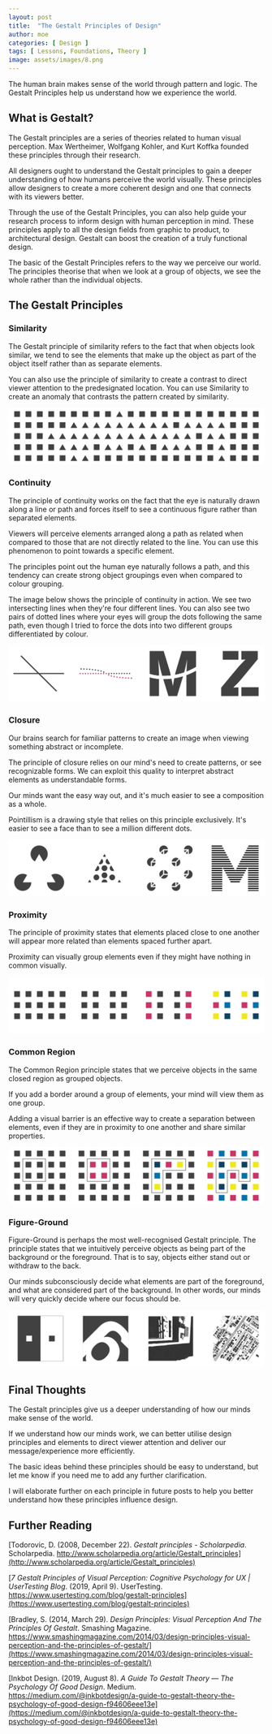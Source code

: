 ```yaml
---
layout: post
title:  "The Gestalt Principles of Design"
author: moe
categories: [ Design ]
tags: [ Lessons, Foundations, Theory ]
image: assets/images/8.png
---
```

The human brain makes sense of the world through pattern and logic. The Gestalt Principles help us understand how we experience the world.

## What is Gestalt?

The Gestalt principles are a series of theories related to human visual perception. Max Wertheimer, Wolfgang Kohler, and Kurt Koffka founded these principles through their research.

All designers ought to understand the Gestalt principles to gain a deeper understanding of how humans perceive the world visually. These principles allow designers to create a more coherent design and one that connects with its viewers better.

Through the use of the Gestalt Principles, you can also help guide your research process to inform design with human perception in mind. These principles apply to all the design fields from graphic to product, to architectural design. Gestalt can boost the creation of a truly functional design.

The basic of the Gestalt Principles refers to the way we perceive our world. The principles theorise that when we look at a group of objects, we see the whole rather than the individual objects.

## The Gestalt Principles

### Similarity

The Gestalt principle of similarity refers to the fact that when objects look similar, we tend to see the elements that make up the object as part of the object itself rather than as separate elements.

You can also use the principle of similarity to create a contrast to direct viewer attention to the predesignated location. You can use Similarity to create an anomaly that contrasts the pattern created by similarity.

![Similarity can be used to group elements or create contrast to direct viewer attention](/assets/images/gestalt-principles/1.png "Similarity")

### Continuity

The principle of continuity works on the fact that the eye is naturally drawn along a line or path and forces itself to see a continuous figure rather than separated elements.

Viewers will perceive elements arranged along a path as related when compared to those that are not directly related to the line. You can use this phenomenon to point towards a specific element.

The principles point out the human eye naturally follows a path, and this tendency can create strong object groupings even when compared to colour grouping.

The image below shows the principle of continuity in action. We see two intersecting lines when they're four different lines. You can also see two pairs of dotted lines where your eyes will group the dots following the same path, even though I tried to force the dots into two different groups differentiated by colour.

![Continuity relies on the fact that an eye is naturally drawn along a path and forces itself to see a continous figure](/assets/images/gestalt-principles/2.png "Continuity")

### Closure

Our brains search for familiar patterns to create an image when viewing something abstract or incomplete.

The principle of closure relies on our mind's need to create patterns, or see recognizable forms. We can exploit this quality to interpret abstract elements as understandable forms.

Our minds want the easy way out, and it's much easier to see a composition as a whole.

Pointillism is a drawing style that relies on this principle exclusively. It's easier to see a face than to see a million different dots.

![Closure relies on the fact that our mind has a need to create recognizable forms and patterns](/assets/images/gestalt-principles/3.png "Closure")

### Proximity

The principle of proximity states that elements placed close to one another will appear more related than elements spaced further apart.

Proximity can visually group elements even if they might have nothing in common visually.

![Proximity relies on the fact that we will view items placed close to each other as more related than separated elements](/assets/images/gestalt-principles/4.png "Proximity")

### Common Region

The Common Region principle states that we perceive objects in the same closed region as grouped objects.

If you add a border around a group of elements, your mind will view them as one group.

Adding a visual barrier is an effective way to create a separation between elements, even if they are in proximity to one another and share similar properties.

![The Common Region principles relies on the fact that creating a visual barrier will always create a separation regardless of the surroundings of the elements](/assets/images/gestalt-principles/5.png "Common Region")

### Figure-Ground

Figure-Ground is perhaps the most well-recognised Gestalt principle. The principle states that we intuitively perceive objects as being part of the background or the foreground. That is to say, objects either stand out or withdraw to the back.

Our minds subconsciously decide what elements are part of the foreground, and what are considered part of the background. In other words, our minds will very quickly decide where our focus should be.

![The Figure-Ground principle plays on the fact that our minds will subconsciously decide what elements are part of the foreground and the background](/assets/images/gestalt-principles/6.png "Figure Ground")

## Final Thoughts

The Gestalt principles give us a deeper understanding of how our minds make sense of the world.

If we understand how our minds work, we can better utilise design principles and elements to direct viewer attention and deliver our message/experience more efficiently.

The basic ideas behind these principles should be easy to understand, but let me know if you need me to add any further clarification.

I will elaborate further on each principle in future posts to help you better understand how these principles influence design.

## Further Reading

[Todorovic, D. (2008, December 22). *Gestalt principles - Scholarpedia*. Scholarpedia. http://www.scholarpedia.org/article/Gestalt_principles](http://www.scholarpedia.org/article/Gestalt_principles)

[*7 Gestalt Principles of Visual Perception: Cognitive Psychology for UX | UserTesting Blog*. (2019, April 9). UserTesting. https://www.usertesting.com/blog/gestalt-principles](https://www.usertesting.com/blog/gestalt-principles)

[Bradley, S. (2014, March 29). *Design Principles: Visual Perception And The Principles Of Gestalt*. Smashing Magazine. https://www.smashingmagazine.com/2014/03/design-principles-visual-perception-and-the-principles-of-gestalt/](https://www.smashingmagazine.com/2014/03/design-principles-visual-perception-and-the-principles-of-gestalt/)

[Inkbot Design. (2019, August 8). *A Guide To Gestalt Theory — The Psychology Of Good Design*. Medium. https://medium.com/@inkbotdesign/a-guide-to-gestalt-theory-the-psychology-of-good-design-f94606eee13e](https://medium.com/@inkbotdesign/a-guide-to-gestalt-theory-the-psychology-of-good-design-f94606eee13e)

